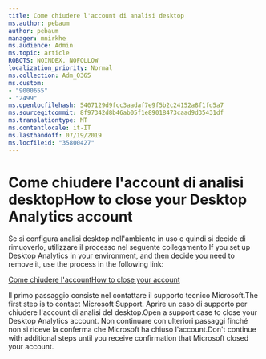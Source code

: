 ```yaml
---
title: Come chiudere l'account di analisi desktop
ms.author: pebaum
author: pebaum
manager: mnirkhe
ms.audience: Admin
ms.topic: article
ROBOTS: NOINDEX, NOFOLLOW
localization_priority: Normal
ms.collection: Adm_O365
ms.custom:
- "9000655"
- "2499"
ms.openlocfilehash: 5407129d9fcc3aadaf7e9f5b2c24152a8f1fd5a7
ms.sourcegitcommit: 8f97342d8b46ab05f1e89018473caad9d35431df
ms.translationtype: MT
ms.contentlocale: it-IT
ms.lasthandoff: 07/19/2019
ms.locfileid: "35800427"
---
```

# <a name="how-to-close-your-desktop-analytics-account"></a><span data-ttu-id="15522-102">Come chiudere l'account di analisi desktop</span><span class="sxs-lookup"><span data-stu-id="15522-102">How to close your Desktop Analytics account</span></span>

<span data-ttu-id="15522-103">Se si configura analisi desktop nell'ambiente in uso e quindi si decide di rimuoverlo, utilizzare il processo nel seguente collegamento:</span><span class="sxs-lookup"><span data-stu-id="15522-103">If you set up Desktop Analytics in your environment, and then decide you need to remove it, use the process in the following link:</span></span>

[<span data-ttu-id="15522-104">Come chiudere l'account</span><span class="sxs-lookup"><span data-stu-id="15522-104">How to close your account</span></span>](https://docs.microsoft.com/sccm/desktop-analytics/account-close)

<span data-ttu-id="15522-105">Il primo passaggio consiste nel contattare il supporto tecnico Microsoft.</span><span class="sxs-lookup"><span data-stu-id="15522-105">The first step is to contact Microsoft Support.</span></span> <span data-ttu-id="15522-106">Aprire un caso di supporto per chiudere l'account di analisi del desktop.</span><span class="sxs-lookup"><span data-stu-id="15522-106">Open a support case to close your Desktop Analytics account.</span></span> <span data-ttu-id="15522-107">Non continuare con ulteriori passaggi finché non si riceve la conferma che Microsoft ha chiuso l'account.</span><span class="sxs-lookup"><span data-stu-id="15522-107">Don't continue with additional steps until you receive confirmation that Microsoft closed your account.</span></span>